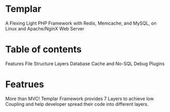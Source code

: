 Templar
=======

A Flexing Light PHP Framework with Redis, Memcache, and MySQL, on Linux and Apache/NginX Web Server

Table of contents
=======
Features
File Structure
Layers
Database
Cache and No-SQL
Debug
Plugins

Featrues
=======
More than MVC!
Templar Framework provides 7 Layers to achieve low Coupling and help developer spread their code into different layers.


